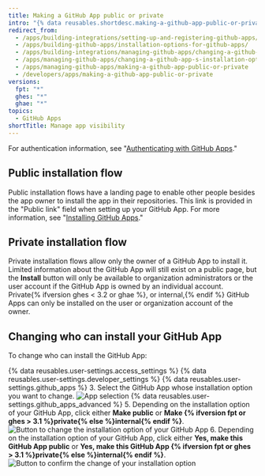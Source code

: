 ```yaml
---
title: Making a GitHub App public or private
intro: "{% data reusables.shortdesc.making-a-github-app-public-or-private %}"
redirect_from:
  - /apps/building-integrations/setting-up-and-registering-github-apps/about-installation-options-for-github-apps/
  - /apps/building-github-apps/installation-options-for-github-apps/
  - /apps/building-integrations/managing-github-apps/changing-a-github-app-s-installation-option/
  - /apps/managing-github-apps/changing-a-github-app-s-installation-option/
  - /apps/managing-github-apps/making-a-github-app-public-or-private
  - /developers/apps/making-a-github-app-public-or-private
versions:
  fpt: "*"
  ghes: "*"
  ghae: "*"
topics:
  - GitHub Apps
shortTitle: Manage app visibility
---
```


For authentication information, see "[Authenticating with GitHub Apps](/apps/building-github-apps/authenticating-with-github-apps/#authenticating-as-an-installation)."

## Public installation flow

Public installation flows have a landing page to enable other people besides the app owner to install the app in their repositories. This link is provided in the "Public link" field when setting up your GitHub App. For more information, see "[Installing GitHub Apps](/apps/installing-github-apps/)."

## Private installation flow

Private installation flows allow only the owner of a GitHub App to install it. Limited information about the GitHub App will still exist on a public page, but the **Install** button will only be available to organization administrators or the user account if the GitHub App is owned by an individual account. Private{% ifversion ghes < 3.2 or ghae %}, or internal,{% endif %} GitHub Apps can only be installed on the user or organization account of the owner.

## Changing who can install your GitHub App

To change who can install the GitHub App:

{% data reusables.user-settings.access_settings %}
{% data reusables.user-settings.developer_settings %}
{% data reusables.user-settings.github_apps %} 3. Select the GitHub App whose installation option you want to change.
![App selection](/assets/images/github-apps/github_apps_select-app.png)
{% data reusables.user-settings.github_apps_advanced %} 5. Depending on the installation option of your GitHub App, click either **Make public** or **Make {% ifversion fpt or ghes > 3.1 %}private{% else %}internal{% endif %}**.
![Button to change the installation option of your GitHub App](/assets/images/github-apps/github_apps_make_public.png) 6. Depending on the installation option of your GitHub App, click either **Yes, make this GitHub App public** or **Yes, make this GitHub App {% ifversion fpt or ghes > 3.1 %}private{% else %}internal{% endif %}**.
![Button to confirm the change of your installation option](/assets/images/github-apps/github_apps_confirm_installation_option.png)
